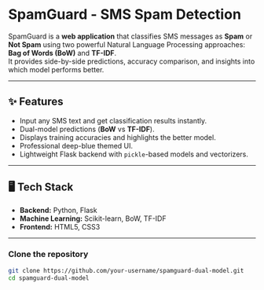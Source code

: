 # SpamGuard -  SMS Spam Detection 

SpamGuard is a **web application** that classifies SMS messages as **Spam** or **Not Spam** using two powerful Natural Language Processing approaches: **Bag of Words (BoW)** and **TF-IDF**.  
It provides side-by-side predictions, accuracy comparison, and insights into which model performs better.

---

## ✨ Features
- Input any SMS text and get classification results instantly.
- Dual-model predictions (**BoW** vs **TF-IDF**).
- Displays training accuracies and highlights the better model.
- Professional deep-blue themed UI.
- Lightweight Flask backend with `pickle`-based models and vectorizers.

---

## 🖥️ Tech Stack
- **Backend:** Python, Flask  
- **Machine Learning:** Scikit-learn, BoW, TF-IDF  
- **Frontend:** HTML5, CSS3  

---


### Clone the repository
```bash
git clone https://github.com/your-username/spamguard-dual-model.git
cd spamguard-dual-model

